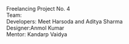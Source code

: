Freelancing Project No. 4 <br> Team: <br>Developers: Meet Harsoda and Aditya Sharma <br> Designer:Anmol Kumar <br>
Mentor: Kandarp Vaidya
